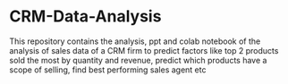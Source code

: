 # CRM-Data-Analysis
This repository contains the analysis, ppt and colab notebook of the analysis of sales data of a CRM firm to predict factors like top 2 products sold the most by quantity and revenue, predict which products have a scope of selling, find best performing sales agent etc 

